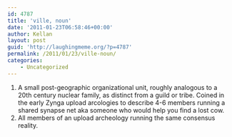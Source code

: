 ```yaml
---
id: 4787
title: 'ville, noun'
date: '2011-01-23T06:58:46+00:00'
author: Kellan
layout: post
guid: 'http://laughingmeme.org/?p=4787'
permalink: /2011/01/23/ville-noun/
categories:
    - Uncategorized
---
```


1. A small post-geographic organizational unit, roughly analogous to a 20th century nuclear family, as distinct from a guild or tribe. Coined in the early Zynga upload arcologies to describe 4-6 members running a shared synapse net aka someone who would help you find a lost cow.
2. All members of an upload archeology running the same consensus reality.